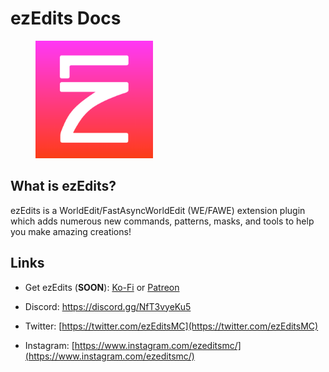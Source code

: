 # ezEdits Docs

<div align="left">

<figure><img src=".gitbook/assets/logofinal5.png" alt="" width="188"><figcaption></figcaption></figure>

</div>

## What is ezEdits?

ezEdits is a WorldEdit/FastAsyncWorldEdit (WE/FAWE) extension plugin which adds numerous new commands, patterns, masks, and tools to help you make amazing creations!



## Links

* Get ezEdits (**SOON**): [Ko-Fi](https://ko-fi.com/ezedits) or [Patreon](https://www.patreon.com/ezedits)
* Discord: https://discord.gg/NfT3vyeKu5

* Twitter: [https://twitter.com/ezEditsMC](https://twitter.com/ezEditsMC)
* Instagram: [https://www.instagram.com/ezeditsmc/](https://www.instagram.com/ezeditsmc/)

